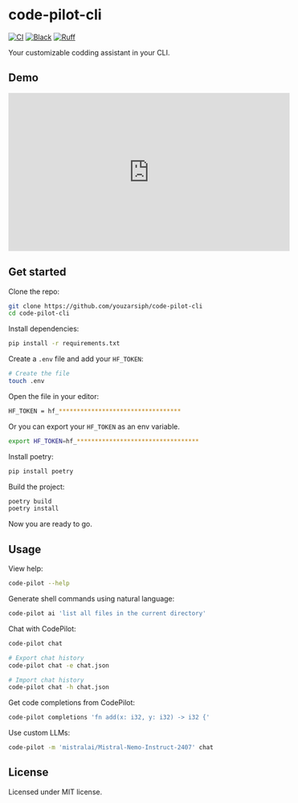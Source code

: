 # code-pilot-cli

[![CI](https://github.com/youzarsiph/code-pilot-cli/actions/workflows/ci.yml/badge.svg)](https://github.com/youzarsiph/code-pilot-cli/actions/workflows/ci.yml)
[![Black](https://github.com/youzarsiph/code-pilot-cli/actions/workflows/black.yml/badge.svg)](https://github.com/youzarsiph/code-pilot-cli/actions/workflows/black.yml)
[![Ruff](https://github.com/youzarsiph/code-pilot-cli/actions/workflows/ruff.yml/badge.svg)](https://github.com/youzarsiph/code-pilot-cli/actions/workflows/ruff.yml)

Your customizable codding assistant in your CLI.

## Demo

<iframe width="560" height="315" src="https://www.youtube.com/embed/VWiPISA9rKo?si=rW6ute2QXwq5KevI" title="YouTube video player" frameborder="0" allow="accelerometer; autoplay; clipboard-write; encrypted-media; gyroscope; picture-in-picture; web-share" referrerpolicy="strict-origin-when-cross-origin" allowfullscreen></iframe>

## Get started

Clone the repo:

```bash
git clone https://github.com/youzarsiph/code-pilot-cli
cd code-pilot-cli
```

Install dependencies:

```bash
pip install -r requirements.txt
```

Create a `.env` file and add your `HF_TOKEN`:

```bash
# Create the file
touch .env
```

Open the file in your editor:

```bash
HF_TOKEN = hf_**********************************
```

Or you can export your `HF_TOKEN` as an env variable.

```bash
export HF_TOKEN=hf_**********************************
```

Install poetry:

```bash
pip install poetry
```

Build the project:

```bash
poetry build
poetry install
```

Now you are ready to go.

## Usage

View help:

```bash
code-pilot --help
```

Generate shell commands using natural language:

```bash
code-pilot ai 'list all files in the current directory'
```

Chat with CodePilot:

```bash
code-pilot chat

# Export chat history
code-pilot chat -e chat.json

# Import chat history
code-pilot chat -h chat.json
```

Get code completions from CodePilot:

```bash
code-pilot completions 'fn add(x: i32, y: i32) -> i32 {'
```

Use custom LLMs:

```bash
code-pilot -m 'mistralai/Mistral-Nemo-Instruct-2407' chat
```

## License

Licensed under MIT license.
